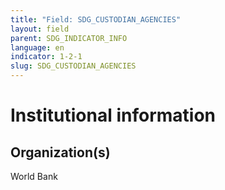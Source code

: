 ```yaml
---
title: "Field: SDG_CUSTODIAN_AGENCIES"
layout: field
parent: SDG_INDICATOR_INFO
language: en
indicator: 1-2-1
slug: SDG_CUSTODIAN_AGENCIES
---
```

# Institutional information

## Organization(s)
World Bank
